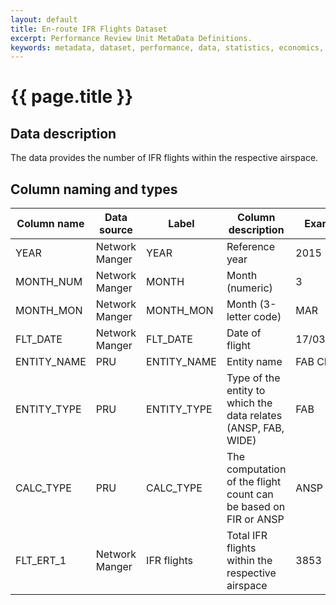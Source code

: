 ```yaml
---
layout: default
title: En-route IFR Flights Dataset
excerpt: Performance Review Unit MetaData Definitions.
keywords: metadata, dataset, performance, data, statistics, economics, air transport, flights, europe, cost efficiency
---
```

# {{ page.title }}

## Data description
<p>The data provides the number of IFR flights within the respective airspace.</p>

## Column naming and types

| Column name | Data source    | Label       | Column description                                              | Example    |
|-------------|----------------|-------------|-----------------------------------------------------------------|------------|
| YEAR        | Network Manger | YEAR        | Reference year                                                  | 2015       |
| MONTH_NUM   | Network Manger | MONTH       | Month (numeric)                                                 | 3          |
| MONTH_MON   | Network Manger | MONTH_MON   | Month (3-letter code)                                           | MAR        |
| FLT_DATE    | Network Manger | FLT_DATE    | Date of flight                                                  | 17/03/2015 |
| ENTITY_NAME | PRU            | ENTITY_NAME | Entity name                                                     | FAB CE     |
| ENTITY_TYPE | PRU            | ENTITY_TYPE | Type of the entity to which the data relates (ANSP, FAB, WIDE)  | FAB        |
| CALC_TYPE   | PRU            | CALC_TYPE   | The computation of the flight count can be based on FIR or ANSP | ANSP       |
| FLT_ERT_1   | Network Manger | IFR flights | Total IFR flights within the respective airspace                | 3853       |

